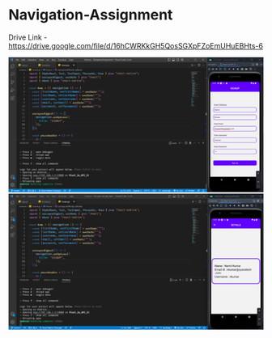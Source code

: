 # Navigation-Assignment

Drive Link - https://drive.google.com/file/d/16hCWRKkGH5QosSGXpFZoEmUHuEBHts-6

<img src = "1.png">
<img src = "2.png">

